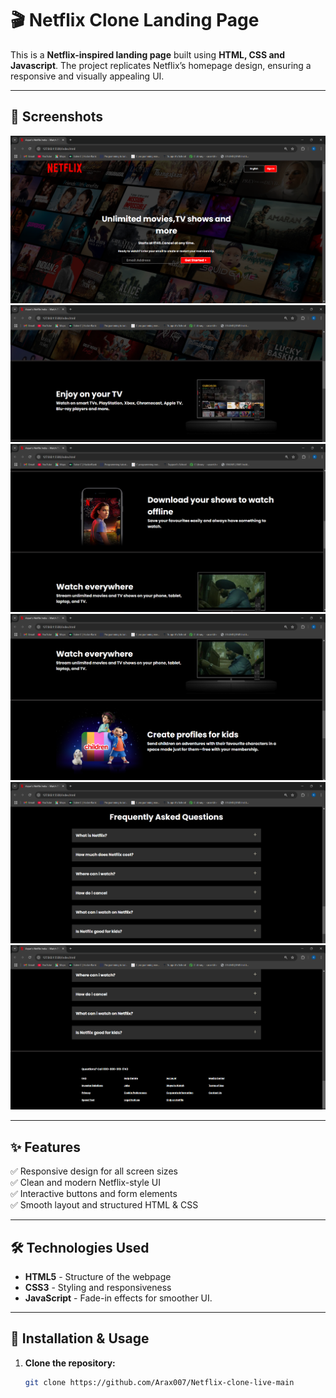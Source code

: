 # 🎬 Netflix Clone Landing Page  

This is a **Netflix-inspired landing page** built using **HTML, CSS and Javascript**. The project replicates Netflix’s homepage design, ensuring a responsive and visually appealing UI.  

---

## 📸 Screenshots  
![Screenshot 1](https://github.com/Arax007/Netflix-Clone-Webpage/blob/7a81c8ad60f1aaa18c58bd929f7f8511abccb42c/Screenshot%202025-02-04%20202237.png)  
![Screenshot 2](https://github.com/Arax007/Netflix-Clone-Webpage/blob/f0e432eb10c8bdf970bf9878c475ad53b2558806/Screenshot%202025-02-04%20202303.png)  
![Screenshot 3](https://github.com/Arax007/Netflix-Clone-Webpage/blob/73704fe08cf886a3eadea8990243b3283089e255/Screenshot%202025-02-04%20202319.png)  
![Screenshot 4](https://github.com/Arax007/Netflix-Clone-Webpage/blob/73704fe08cf886a3eadea8990243b3283089e255/Screenshot%202025-02-04%20202327.png)  
![Screenshot 5](https://github.com/Arax007/Netflix-Clone-Webpage/blob/73704fe08cf886a3eadea8990243b3283089e255/Screenshot%202025-02-04%20202340.png)  
![Screenshot 6](https://github.com/Arax007/Netflix-Clone-Webpage/blob/73704fe08cf886a3eadea8990243b3283089e255/Screenshot%202025-02-04%20202347.png)  

---

## ✨ Features  
✅ Responsive design for all screen sizes  
✅ Clean and modern Netflix-style UI  
✅ Interactive buttons and form elements  
✅ Smooth layout and structured HTML & CSS 

---

## 🛠️ Technologies Used  
- **HTML5** - Structure of the webpage  
- **CSS3** - Styling and responsiveness
- **JavaScript** - Fade-in effects for smoother UI.

---

## 📂 Installation & Usage  
1. **Clone the repository:**  
   ```bash
   git clone https://github.com/Arax007/Netflix-clone-live-main
